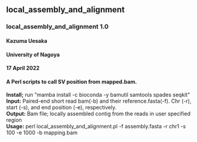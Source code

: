 ## local_assembly_and_alignment
### local_assembly_and_alignment 1.0  

#### Kazuma Uesaka
#### University of Nagoya
#### 17 April 2022
#### A Perl scripts to call SV position from mapped.bam.

**Install;** run "mamba install -c bioconda -y bamutil samtools spades seqkit"  
**Input:** Paired-end short read bam(-b) and their reference.fasta(-f). Chr (-r), start (-s), and end position (-e), respectively.   
**Output:** Bam file; locally assembled contig from the reads in user specified region  
**Usage:** perl local_assembly_and_alignment.pl -f assembly.fasta -r chr1 -s 100 -e 1000 -b mapping.bam  
